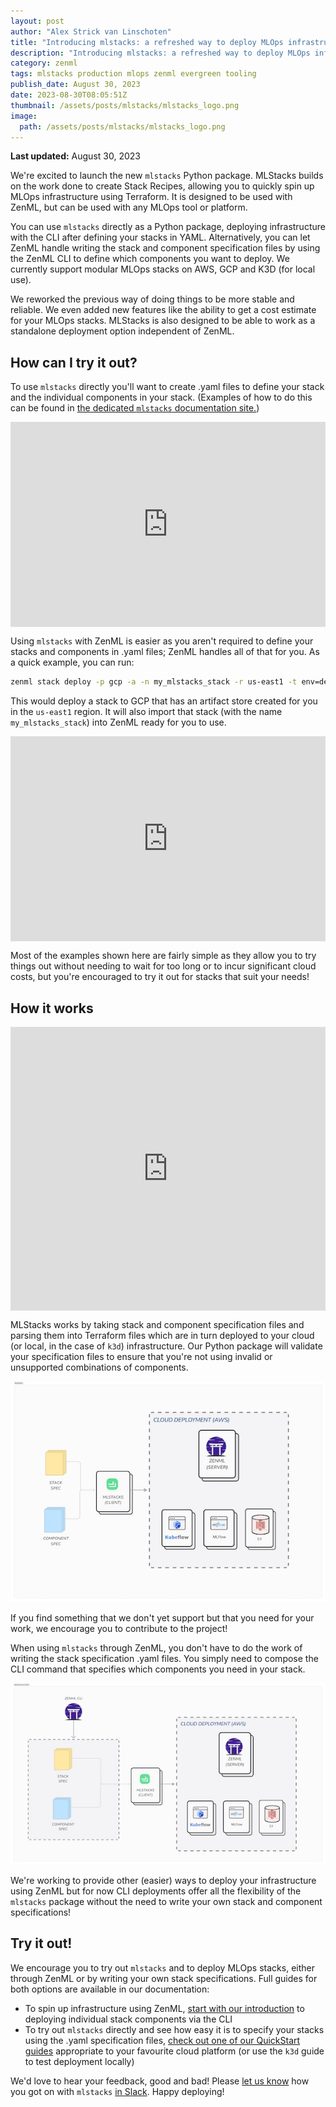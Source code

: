 ```yaml
---
layout: post
author: "Alex Strick van Linschoten"
title: "Introducing mlstacks: a refreshed way to deploy MLOps infrastructure"
description: "Introducing mlstacks: a refreshed way to deploy MLOps infrastructure"
category: zenml
tags: mlstacks production mlops zenml evergreen tooling
publish_date: August 30, 2023
date: 2023-08-30T08:05:51Z
thumbnail: /assets/posts/mlstacks/mlstacks_logo.png
image:
  path: /assets/posts/mlstacks/mlstacks_logo.png
---
```

**Last updated:** August 30, 2023

We're excited to launch the new `mlstacks` Python package. MLStacks builds on the work done to create Stack Recipes, allowing you to quickly spin up MLOps infrastructure using Terraform. It is designed to be used with ZenML, but can be used with any MLOps tool or platform.

You can use `mlstacks` directly as a Python package, deploying infrastructure with the CLI after defining your stacks in YAML. Alternatively, you can let ZenML handle writing the stack and component specification files by using the ZenML CLI to define which components you want to deploy. We currently support modular MLOps stacks on AWS, GCP and K3D (for local use).

We reworked the previous way of doing things to be more stable and reliable. We even added new features like the ability to get a cost estimate for your MLOps stacks. MLStacks is also designed to be able to work as a standalone deployment option independent of ZenML.

## How can I try it out?

To use `mlstacks` directly you'll want to create .yaml files to define your stack and the individual components in your stack. (Examples of how to do this can be found in [the dedicated `mlstacks` documentation site.](https://mlstacks.zenml.io/getting-started/quickstart))

<div style="position: relative; padding-bottom: 65.0994575045208%; height: 0;"><iframe src="https://www.loom.com/embed/1a37379a5e1c463d914041b9124afa78?sid=feaf1422-708a-442c-9cd6-a6814858d4d9" frameborder="0" webkitallowfullscreen mozallowfullscreen allowfullscreen style="position: absolute; top: 0; left: 0; width: 100%; height: 100%;"></iframe></div>

Using `mlstacks` with ZenML is easier as you aren't required to define your stacks and components in .yaml files; ZenML handles all of that for you. As a quick example, you can run:

```bash
zenml stack deploy -p gcp -a -n my_mlstacks_stack -r us-east1 -t env=dev -x bucket_name=my-new-bucket -x project_id=zenml
```

This would deploy a stack to GCP that has an artifact store created for you in the `us-east1` region. It will also import that stack (with the name `my_mlstacks_stack`) into ZenML ready for you to use.

<div style="position: relative; padding-bottom: 65.0994575045208%; height: 0;"><iframe src="https://www.loom.com/embed/cf73550229ce488eba6c071b7c61b1f4?sid=2d428b25-8e8d-4711-8c24-a6c6c1292b54" frameborder="0" webkitallowfullscreen mozallowfullscreen allowfullscreen style="position: absolute; top: 0; left: 0; width: 100%; height: 100%;"></iframe></div>

Most of the examples shown here are fairly simple as they allow you to try things out without needing to wait for too long or to incur significant cloud costs, but you're encouraged to try it out for stacks that suit your needs!

## How it works

<div style="position: relative; padding-bottom: 89.99999999999999%; height: 0;"><iframe src="https://www.loom.com/embed/4fd5c428728b4f729234cb4c96f8d5a5?sid=cf73a6c1-b099-4723-8e19-31ff3f09625f" frameborder="0" webkitallowfullscreen mozallowfullscreen allowfullscreen style="position: absolute; top: 0; left: 0; width: 100%; height: 100%;"></iframe></div>

MLStacks works by taking stack and component specification files and parsing them into Terraform files which are in turn deployed to your cloud (or local, in the case of `k3d`) infrastructure. Our Python package will validate your specification files to ensure that you're not using invalid or unsupported combinations of components.

![](/assets/posts/mlstacks/mlstacks.jpg)

If you find something that we don't yet support but that you need for your work, we encourage you to contribute to the project!

When using `mlstacks` through ZenML, you don't have to do the work of writing the stack specification .yaml files. You simply need to compose the CLI command that specifies which components you need in your stack.

![](/assets/posts/mlstacks/zenml-with-mlstacks.jpg)

We're working to provide other (easier) ways to deploy your infrastructure using ZenML but for now CLI deployments offer all the flexibility of the `mlstacks` package without the need to write your own stack and component specifications!

## Try it out!

We encourage you to try out `mlstacks` and to deploy MLOps stacks, either through ZenML or by writing your own stack specifications. Full guides for both options are available in our documentation:

- To spin up infrastructure using ZenML, [start with our introduction](https://docs.zenml.io/stacks-and-components/stack-deployment/deploy-a-stack-component) to deploying individual stack components via the CLI
- To try out `mlstacks` directly and see how easy it is to specify your stacks using the .yaml specification files, [check out one of our QuickStart guides](https://mlstacks.zenml.io/getting-started/quickstart) appropriate to your favourite cloud platform (or use the `k3d` guide to test deployment locally)

We'd love to hear your feedback, good and bad! Please [let us know](https://zenml.io/slack-invite) how you got on with `mlstacks` [in Slack](https://zenml.io/slack-invite). Happy deploying!